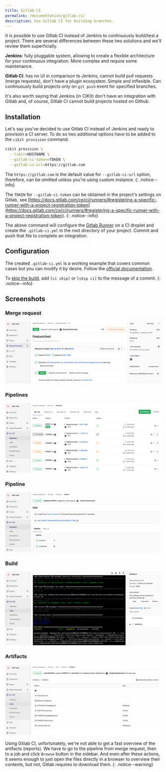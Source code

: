 ```yaml
---
title: Gitlab CI
permalink: /documentation/gitlab-ci/
description: Use Gitlab CI for building branches.
---
```


It is possible to use Gitlab CI instead of Jenkins to continuously build/test a project. There are several differences between these two solutions and we'll review them superficially.

**Jenkins**: fully pluggable system, allowing to create a flexible architecture for your continuous integration. More complex and require some maintenance.

**Gitlab CI**: has no UI in comparison to Jenkins, cannot build pull requests (merge requests), don't have a plugin ecosystem. Simple and inflexible. Can continuously build projects only on `git push` event for specified branches.

It's also worth saying that Jenkins (in CIKit) don't have an integration with Gitlab and, of course, Gitlab CI cannot build projects hosted on Github.

## Installation

Let's say you've decided to use Gitlab CI instead of Jenkins and ready to provision a CI server. To do so two additional options have to be added to the `cikit provision` command.

```bash
cikit provision \
  --limit=HOSTNAME \
  --gitlab-ci-token=TOKEN \
  --gitlab-ci-url=https://gitlab.com
```

The `https://gitlab.com` is the default value for `--gitlab-ci-url` option, therefore, can be omitted unless you're using custom instance.
{: .notice--info}

The `TOKEN` for `--gitlab-ci-token` can be obtained in the project's settings on Gitlab, see [https://docs.gitlab.com/ce/ci/runners/#registering-a-specific-runner-with-a-project-registration-token](https://docs.gitlab.com/ce/ci/runners/#registering-a-specific-runner-with-a-project-registration-token).
{: .notice--info}

The above command will configure the [Gitlab Runner](https://docs.gitlab.com/runner) on a CI droplet and create the `.gitlab-ci.yml` in the root directory of your project. Commit and push that file to complete an integration.

## Configuration

The created `.gitlab-ci.yml` is a working example that covers common cases but you can modify it by desire. Follow the [official documentation](https://docs.gitlab.com/ee/ci/yaml).

To [skip the build](https://docs.gitlab.com/ee/ci/yaml/#validate-the-gitlab-ci-yml), add `[ci skip]` or `[skip ci]` to the message of a commit.
{: .notice--info}

## Screenshots

### Merge request

![Merge request](images/cikit-gitlab-ci-merge-request.png)

### Pipelines

![Pipelines](images/cikit-gitlab-ci-pipelines.png)

### Pipeline

![Pipeline](images/cikit-gitlab-ci-pipeline.png)

### Build

![Build](images/cikit-gitlab-ci-build.png)

### Artifacts

![Build artifacts](images/cikit-gitlab-ci-build-artifacts.png)

Using Gitlab CI, unfortunately, we're not able to get a fast overview of the artifacts (reports). We have to go to the pipeline from merge request, then to a job and click `Browse` button in the sidebar. And even after these actions, it seems enough to just open the files directly in a browser to overview their contents, but not, Gitlab requires to download them.
{: .notice--warning}
